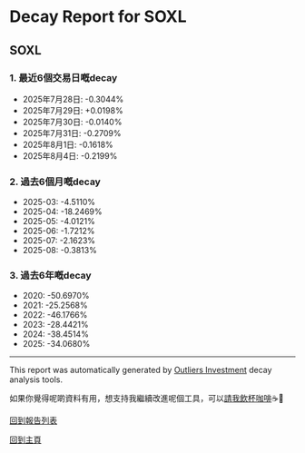 # Decay Report for SOXL

## SOXL

### 1. 最近6個交易日嘅decay

- 2025年7月28日: -0.3044%
- 2025年7月29日: +0.0198%
- 2025年7月30日: -0.0140%
- 2025年7月31日: -0.2709%
- 2025年8月1日: -0.1618%
- 2025年8月4日: -0.2199%

### 2. 過去6個月嘅decay

- 2025-03: -4.5110%
- 2025-04: -18.2469%
- 2025-05: -4.0121%
- 2025-06: -1.7212%
- 2025-07: -2.1623%
- 2025-08: -0.3813%

### 3. 過去6年嘅decay

- 2020: -50.6970%
- 2021: -25.2568%
- 2022: -46.1766%
- 2023: -28.4421%
- 2024: -38.4514%
- 2025: -34.0680%

------------------------------
This report was automatically generated by [Outliers Investment](https://outliersecon.github.io/Outliers-Investment/) decay analysis tools.

如果你覺得呢啲資料有用，想支持我繼續改進呢個工具，可以[請我飲杯咖啡](https://buymeacoffee.com/outliersecon)☕🙏

[回到報告列表](https://outliersecon.github.io/Outliers-Investment/reports/reports_public)

[回到主頁](https://outliersecon.github.io/Outliers-Investment/)